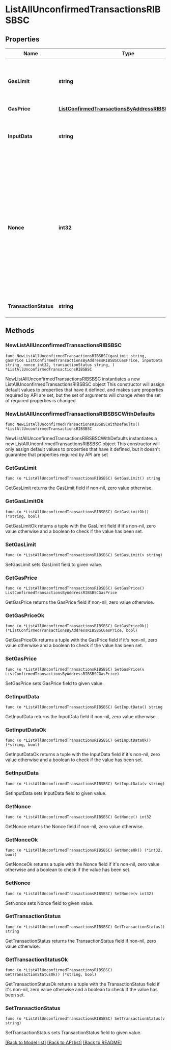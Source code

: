 # ListAllUnconfirmedTransactionsRIBSBSC

## Properties

Name | Type | Description | Notes
------------ | ------------- | ------------- | -------------
**GasLimit** | **string** | Represents the amount of gas used by this specific transaction alone. | 
**GasPrice** | [**ListConfirmedTransactionsByAddressRIBSBSCGasPrice**](ListConfirmedTransactionsByAddressRIBSBSCGasPrice.md) |  | 
**InputData** | **string** | Represents additional information that is required for the transaction. | 
**Nonce** | **int32** | Represents the sequential running number for an address, starting from 0 for the first transaction. E.g., if the nonce of a transaction is 10, it would be the 11th transaction sent from the sender&#39;s address. | 
**TransactionStatus** | **string** | Defines the transaction status. | 

## Methods

### NewListAllUnconfirmedTransactionsRIBSBSC

`func NewListAllUnconfirmedTransactionsRIBSBSC(gasLimit string, gasPrice ListConfirmedTransactionsByAddressRIBSBSCGasPrice, inputData string, nonce int32, transactionStatus string, ) *ListAllUnconfirmedTransactionsRIBSBSC`

NewListAllUnconfirmedTransactionsRIBSBSC instantiates a new ListAllUnconfirmedTransactionsRIBSBSC object
This constructor will assign default values to properties that have it defined,
and makes sure properties required by API are set, but the set of arguments
will change when the set of required properties is changed

### NewListAllUnconfirmedTransactionsRIBSBSCWithDefaults

`func NewListAllUnconfirmedTransactionsRIBSBSCWithDefaults() *ListAllUnconfirmedTransactionsRIBSBSC`

NewListAllUnconfirmedTransactionsRIBSBSCWithDefaults instantiates a new ListAllUnconfirmedTransactionsRIBSBSC object
This constructor will only assign default values to properties that have it defined,
but it doesn't guarantee that properties required by API are set

### GetGasLimit

`func (o *ListAllUnconfirmedTransactionsRIBSBSC) GetGasLimit() string`

GetGasLimit returns the GasLimit field if non-nil, zero value otherwise.

### GetGasLimitOk

`func (o *ListAllUnconfirmedTransactionsRIBSBSC) GetGasLimitOk() (*string, bool)`

GetGasLimitOk returns a tuple with the GasLimit field if it's non-nil, zero value otherwise
and a boolean to check if the value has been set.

### SetGasLimit

`func (o *ListAllUnconfirmedTransactionsRIBSBSC) SetGasLimit(v string)`

SetGasLimit sets GasLimit field to given value.


### GetGasPrice

`func (o *ListAllUnconfirmedTransactionsRIBSBSC) GetGasPrice() ListConfirmedTransactionsByAddressRIBSBSCGasPrice`

GetGasPrice returns the GasPrice field if non-nil, zero value otherwise.

### GetGasPriceOk

`func (o *ListAllUnconfirmedTransactionsRIBSBSC) GetGasPriceOk() (*ListConfirmedTransactionsByAddressRIBSBSCGasPrice, bool)`

GetGasPriceOk returns a tuple with the GasPrice field if it's non-nil, zero value otherwise
and a boolean to check if the value has been set.

### SetGasPrice

`func (o *ListAllUnconfirmedTransactionsRIBSBSC) SetGasPrice(v ListConfirmedTransactionsByAddressRIBSBSCGasPrice)`

SetGasPrice sets GasPrice field to given value.


### GetInputData

`func (o *ListAllUnconfirmedTransactionsRIBSBSC) GetInputData() string`

GetInputData returns the InputData field if non-nil, zero value otherwise.

### GetInputDataOk

`func (o *ListAllUnconfirmedTransactionsRIBSBSC) GetInputDataOk() (*string, bool)`

GetInputDataOk returns a tuple with the InputData field if it's non-nil, zero value otherwise
and a boolean to check if the value has been set.

### SetInputData

`func (o *ListAllUnconfirmedTransactionsRIBSBSC) SetInputData(v string)`

SetInputData sets InputData field to given value.


### GetNonce

`func (o *ListAllUnconfirmedTransactionsRIBSBSC) GetNonce() int32`

GetNonce returns the Nonce field if non-nil, zero value otherwise.

### GetNonceOk

`func (o *ListAllUnconfirmedTransactionsRIBSBSC) GetNonceOk() (*int32, bool)`

GetNonceOk returns a tuple with the Nonce field if it's non-nil, zero value otherwise
and a boolean to check if the value has been set.

### SetNonce

`func (o *ListAllUnconfirmedTransactionsRIBSBSC) SetNonce(v int32)`

SetNonce sets Nonce field to given value.


### GetTransactionStatus

`func (o *ListAllUnconfirmedTransactionsRIBSBSC) GetTransactionStatus() string`

GetTransactionStatus returns the TransactionStatus field if non-nil, zero value otherwise.

### GetTransactionStatusOk

`func (o *ListAllUnconfirmedTransactionsRIBSBSC) GetTransactionStatusOk() (*string, bool)`

GetTransactionStatusOk returns a tuple with the TransactionStatus field if it's non-nil, zero value otherwise
and a boolean to check if the value has been set.

### SetTransactionStatus

`func (o *ListAllUnconfirmedTransactionsRIBSBSC) SetTransactionStatus(v string)`

SetTransactionStatus sets TransactionStatus field to given value.



[[Back to Model list]](../README.md#documentation-for-models) [[Back to API list]](../README.md#documentation-for-api-endpoints) [[Back to README]](../README.md)


